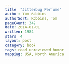 ```yaml
---
title: "Jitterbug Perfume"
author: Tom Robbins
authorSort: Robbins, Tom
pageCount: 342
date: 2014-01-01
written: 1984
stars: 4
layout: post
category: book
tags: read unreviewed humor
mapping: USA, North America
---
```

